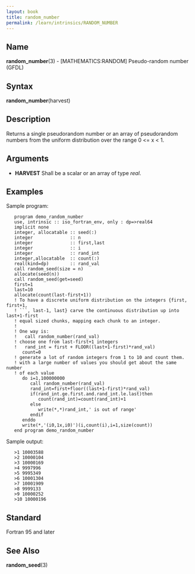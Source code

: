 ```yaml
---
layout: book
title: random_number
permalink: /learn/intrinsics/RANDOM_NUMBER
---
```

## __Name__

__random\_number__(3) - \[MATHEMATICS:RANDOM\] Pseudo-random number
(GFDL)

## __Syntax__

__random\_number__(harvest)

## __Description__

Returns a single pseudorandom number or an array of pseudorandom numbers
from the uniform distribution over the range 0 \<= x \< 1.

## __Arguments__

  - __HARVEST__
    Shall be a scalar or an array of type _real_.

## __Examples__

Sample program:

````
   program demo_random_number
   use, intrinsic :: iso_fortran_env, only : dp=>real64
   implicit none
   integer, allocatable :: seed(:)
   integer              :: n
   integer              :: first,last
   integer              :: i
   integer              :: rand_int
   integer,allocatable  :: count(:)
   real(kind=dp)        :: rand_val
   call random_seed(size = n)
   allocate(seed(n))
   call random_seed(get=seed)
   first=1
   last=10
   allocate(count(last-first+1))
   ! To have a discrete uniform distribution on the integers {first, first+1,
   ! ```, last-1, last} carve the continuous distribution up into last+1-first
   ! equal sized chunks, mapping each chunk to an integer.
   !
   ! One way is:
   !   call random_number(rand_val)
   ! choose one from last-first+1 integers
   !   rand_int = first + FLOOR((last+1-first)*rand_val)
      count=0
   ! generate a lot of random integers from 1 to 10 and count them.
   ! with a large number of values you should get about the same number
   ! of each value
      do i=1,100000000
         call random_number(rand_val)
         rand_int=first+floor((last+1-first)*rand_val)
         if(rand_int.ge.first.and.rand_int.le.last)then
            count(rand_int)=count(rand_int)+1
         else
            write(*,*)rand_int,' is out of range'
         endif
      enddo
      write(*,'(i0,1x,i0)')(i,count(i),i=1,size(count))
   end program demo_random_number
````

Sample output:

```
   >1 10003588
   >2 10000104
   >3 10000169
   >4 9997996
   >5 9995349
   >6 10001304
   >7 10001909
   >8 9999133
   >9 10000252
   >10 10000196
```

## __Standard__

Fortran 95 and later

## __See Also__

__random\_seed__(3)
